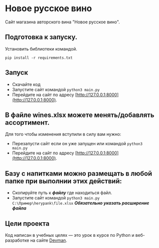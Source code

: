 # Новое русское вино

Сайт магазина авторского вина "Новое русское вино".

## Подготовка к запуску.  

Установить библиотеки командой.  
```
pip install -r requirements.txt
```

## Запуск

- Скачайте код
- Запустите сайт командой `python3 main.py`
- Перейдите на сайт по адресу [http://127.0.0.1:8000](http://127.0.0.1:8000).

## В файле wines.xlsx можете менять/добавлять ассортимент.  

Для того чтобы изменения вступили в силу вам нужно:
- Перезапусти сайт если он уже запущен или  командой `python3 main.py`
- Перейдите на сайт по адресу [http://127.0.0.1:8000](http://127.0.0.1:8000).  

## Базу с напитками можно размещать в любой папке при выполнии этих действий:

- Скопируйте путь к ***файлу*** где находиться файл.
- Запустите сайт командой `python3 main.py C:\Пример\herypank\file.xlsx` ***Обязательно указать расширение файла***

## Цели проекта

Код написан в учебных целях — это урок в курсе по Python и веб-разработке на сайте [Devman](https://dvmn.org).

